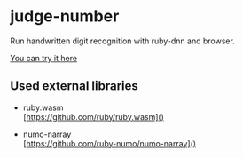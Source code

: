 # judge-number
Run handwritten digit recognition with ruby-dnn and browser.

[You can try it here](https://unagiootoro.github.io/judge-number)

## Used external libraries
- ruby.wasm<br>
[https://github.com/ruby/ruby.wasm]()

- numo-narray<br>
[https://github.com/ruby-numo/numo-narray]()
